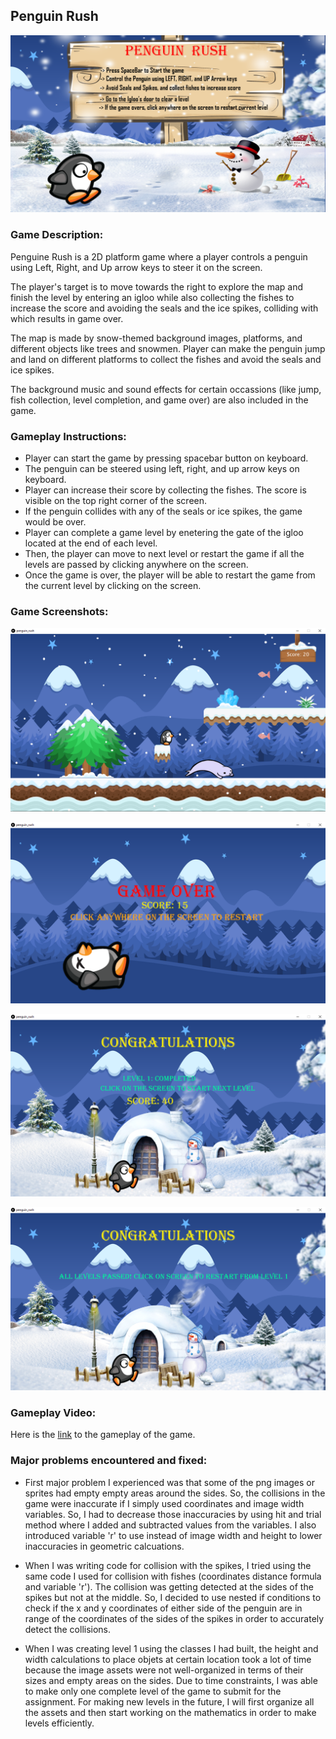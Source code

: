 ## Penguin Rush

![startscreen_shot](https://github.com/ehtishamoas/introToIM/blob/main/midtermProject/startScreen.png)

### Game Description:
Penguine Rush is a 2D platform game where a player controls a penguin using Left, Right, and Up arrow keys to steer it on the screen.  

The player's target is to move towards the right to explore the map and finish the level by entering an igloo while also collecting the fishes to increase the score and avoiding the seals and the ice spikes, colliding with which results in game over.  

The map is made by snow-themed background images, platforms, and different objects like trees and snowmen. Player can make the penguin jump and land on different platforms to collect the fishes and avoid the seals and ice spikes.  

The background music and sound effects for certain occassions (like jump, fish collection, level completion, and game over) are also included in the game.  


### Gameplay Instructions:
* Player can start the game by pressing spacebar button on keyboard.  
* The penguin can be steered using left, right, and up arrow keys on keyboard.  
* Player can increase their score by collecting the fishes. The score is visible on the top right corner of the screen.  
* If the penguin collides with any of the seals or ice spikes, the game would be over.  
* Player can complete a game level by enetering the gate of the igloo located at the end of each level.  
* Then, the player can move to next level or restart the game if all the levels are passed by clicking anywhere on the screen.  
* Once the game is over, the player will be able to restart the game from the current level by clicking on the screen.  

### Game Screenshots:

![gameScreenshot](https://github.com/ehtishamoas/introToIM/blob/main/midtermProject/penguinRushScreenshot.png)

![gameOverScreenshot](https://github.com/ehtishamoas/introToIM/blob/main/midtermProject/gameoverScreenshot.png)

![levelCompleteScreenshot](https://github.com/ehtishamoas/introToIM/blob/main/midtermProject/levelCompleteScreenshot.png)

![gameCompleteScreenshot](https://github.com/ehtishamoas/introToIM/blob/main/midtermProject/gameCompletionScreenshot.png)

### Gameplay Video:
Here is the [link](https://drive.google.com/file/d/1_TCsxud2RSg_5_bGwGXWPmjoosXdw0EB/view?usp=sharing) to the gameplay of the game.

### Major problems encountered and fixed:
* First major problem I experienced was that some of the png images or sprites had empty empty areas around the sides. So, the collisions in the game were inaccurate if I simply used coordinates and image width variables. So, I had to decrease those inaccuracies by using hit and trial method where I added and subtracted values from the variables. I also introduced variable 'r' to use instead of image width and height to lower inaccuracies in geometric calcuations.

* When I was writing code for collision with the spikes, I tried using the same code I used for collision with fishes (coordinates distance formula and variable 'r'). The collision was getting detected at the sides of the spikes but not at the middle. So, I decided to use nested if conditions to check if the x and y coordinates of either side of the penguin are in range of the coordinates of the sides of the spikes in order to accurately detect the collisions.

* When I was creating level 1 using the classes I had built, the height and width calculations to place objets at certain location took a lot of time because the image assets were not well-organized in terms of their sizes and empty areas on the sides. Due to time constraints, I was able to make only one complete level of the game to submit for the assignment. For making new levels in the future, I will first organize all the assets and then start working on the mathematics in order to make levels efficiently.
